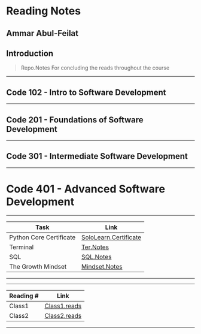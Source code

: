 # Reading Notes

## Ammar Abul-Feilat

## Introduction

><p> Repo.Notes For concluding the reads throughout the course </p>
---
## Code 102 - Intro to Software Development
---
## Code 201 - Foundations of Software Development
---
## Code 301 - Intermediate Software Development
---
# Code 401 - Advanced Software Development
---
| Task  | Link |
|-----|-----|
| Python Core Certificate|[SoloLearn.Certificate](SoloLear_Cert.md)|
| Terminal  |[Ter.Notes](terminal(Tutorials).md)|
| SQL      | [SQL.Notes](sql.md)|
| The Growth Mindset   |[Mindset.Notes](TheGrowthMindset.md)|

---
---

| Reading # | Link |
|-----|-----|
|Class1 | [Class1.reads](Read.Classes/Read.Class1.md)|
|Class2 | [Class2.reads](Read.Classes/Read.Class2.md)|

___
